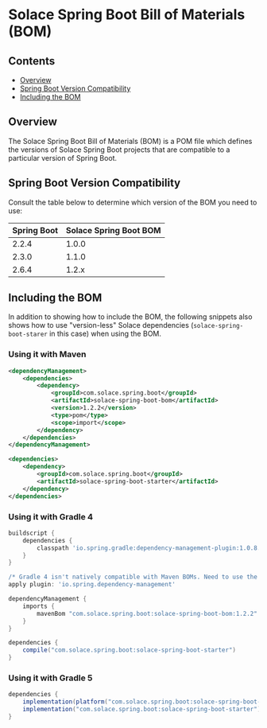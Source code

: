 # Solace Spring Boot Bill of Materials (BOM)

## Contents

* [Overview](#overview)
* [Spring Boot Version Compatibility](#spring-boot-version-compatibility)
* [Including the BOM](#including-the-bom)

## Overview

The Solace Spring Boot Bill of Materials (BOM) is a POM file which defines the versions of Solace Spring Boot projects that are compatible to a particular version of Spring Boot.

## Spring Boot Version Compatibility

Consult the table below to determine which version of the BOM you need to use:

|Spring Boot       | Solace Spring Boot BOM |
|----------------- |------------------------|
| 2.2.4            | 1.0.0                  |
| 2.3.0            | 1.1.0                  |
| 2.6.4            | 1.2.x                  |

## Including the BOM

In addition to showing how to include the BOM, the following snippets also shows how to use "version-less" Solace dependencies (`solace-spring-boot-starer` in this case) when using the BOM.

### Using it with Maven
```xml
<dependencyManagement>
    <dependencies>
        <dependency>
            <groupId>com.solace.spring.boot</groupId>
            <artifactId>solace-spring-boot-bom</artifactId>
            <version>1.2.2</version>
            <type>pom</type>
            <scope>import</scope>
        </dependency>
    </dependencies>
</dependencyManagement>

<dependencies>
    <dependency>
        <groupId>com.solace.spring.boot</groupId>
        <artifactId>solace-spring-boot-starter</artifactId>
    </dependency>
</dependencies>
```

### Using it with Gradle 4
```groovy
buildscript {
    dependencies {
        classpath 'io.spring.gradle:dependency-management-plugin:1.0.8.RELEASE'
    }
}

/* Gradle 4 isn't natively compatible with Maven BOMs. Need to use the Spring's dependency management plugin. */
apply plugin: 'io.spring.dependency-management'

dependencyManagement {
    imports {
        mavenBom "com.solace.spring.boot:solace-spring-boot-bom:1.2.2"
    }
}

dependencies {
    compile("com.solace.spring.boot:solace-spring-boot-starter")
}
```

### Using it with Gradle 5
```groovy
dependencies {
    implementation(platform("com.solace.spring.boot:solace-spring-boot-bom:1.2.2"))
    implementation("com.solace.spring.boot:solace-spring-boot-starter")
}
```

